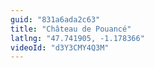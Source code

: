```yaml
---
guid: "831a6ada2c63"
title: "Château de Pouancé"
latlng: "47.741905, -1.178366"
videoId: "d3Y3CMY4Q3M" 
---
```


